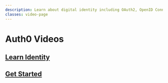 ```yaml
---
description: Learn about digital identity including OAuth2, OpenID Connect, calling APIs, and get started with your Auth0 Implementation.
classes: video-page
---
```

# Auth0 Videos

## [Learn Identity](/videos/learn-identity)
## [Get Started](/videos/get-started)
